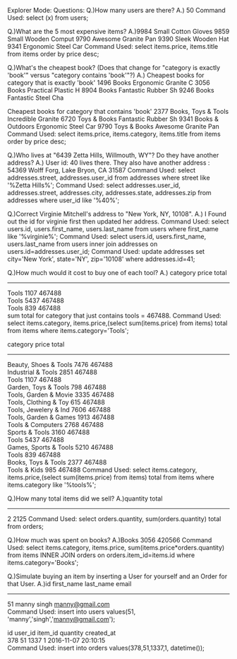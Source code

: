 Explorer Mode:
Questions:
Q.)How many users are there?
A.) 50
Command Used: select (x) from users;

Q.)What are the 5 most expensive items?
A.)9984        Small Cotton Gloves
9859        Small Wooden Comput
9790        Awesome Granite Pan
9390        Sleek Wooden Hat   
9341        Ergonomic Steel Car
Command Used: select items.price, items.title from items order by price desc;

Q.)What's the cheapest book? (Does that change for "category is exactly 'book'" versus "category contains 'book'"?)
A.) Cheapest books for category that is exactly 'book'
1496        Books                       Ergonomic Granite C
3056        Books                       Practical Plastic H
8904        Books                       Fantastic Rubber Sh
9246        Books                       Fantastic Steel Cha

Cheapest books for category that contains 'book'
2377        Books, Toys & Tools         Incredible Granite
6720        Toys & Books                Fantastic Rubber Sh
9341        Books & Outdoors            Ergonomic Steel Car
9790        Toys & Books                Awesome Granite Pan
Command Used: select items.price, items.category, items.title from items order by price desc;

Q.)Who lives at "6439 Zetta Hills, Willmouth, WY"? Do they have another address?
A.) User id: 40 lives there. They also have another address : 54369 Wolff Forg, Lake Bryon, CA  31587
Command Used: select addresses.street, addresses.user_id from addresses where street like '%Zetta Hills%';
Command Used: select addresses.user_id, addresses.street, addresses.city, addresses.state, addresses.zip from addresses where user_id like '%40%';

Q.)Correct Virginie Mitchell's address to "New York, NY, 10108".
A.) I Found out the id for virginie first then updated her address.
Command Used: select users.id, users.first_name, users.last_name from users where first_name like '%virginie%';
Command Used:  select users.id, users.first_name, users.last_name from users inner join addresses on users.id=addresses.user_id;
Command Used: update addresses set city='New York', state='NY', zip='10108' where addresses.id=41;

Q.)How much would it cost to buy one of each tool?
A.) category    price       total     
----------  ----------  ----------
Tools       1107        467488    
Tools       5437        467488    
Tools       839         467488  
sum total for category that just contains tools = 467488.
Command Used: select items.category, items.price,(select sum(items.price) from items) total from items where items.category='Tools';

category               price       total     
---------------------  ----------  ----------
Beauty, Shoes & Tools  7476        467488    
Industrial & Tools     2851        467488    
Tools                  1107        467488    
Garden, Toys & Tools   798         467488    
Tools, Garden & Movie  3335        467488    
Tools, Clothing & Toy  615         467488    
Tools, Jewelery & Ind  7606        467488    
Tools, Garden & Games  1913        467488    
Tools & Computers      2768        467488    
Sports & Tools         3160        467488    
Tools                  5437        467488    
Games, Sports & Tools  5210        467488    
Tools                  839         467488    
Books, Toys & Tools    2377        467488    
Tools & Kids           985         467488
Command Used: select items.category, items.price,(select sum(items.price) from items) total from items where items.category like '%tools%';

Q.)How many total items did we sell?
A.)quantity    total     
----------  ----------
2           2125
Command Used: select orders.quantity, sum(orders.quantity) total from orders;

Q.)How much was spent on books?
A.)Books	3056	420566
Command Used: select items.category, items.price, sum(items.price*orders.quantity) from items INNER JOIN orders on orders.item_id=items.id where items.category='Books';

Q.)Simulate buying an item by inserting a User for yourself and an Order for that User.
A.)id          first_name  last_name   email                     
----------  ----------  ----------  --------------------------   
51          manny       singh       manny@gmail.com           
Command Used: insert into users values(51, 'manny','singh','manny@gmail.com');

id          user_id     item_id     quantity    created_at                
378         51          1337        1           2016-11-07 20:10:15  
Command Used: insert into orders values(378,51,1337,1, datetime());
